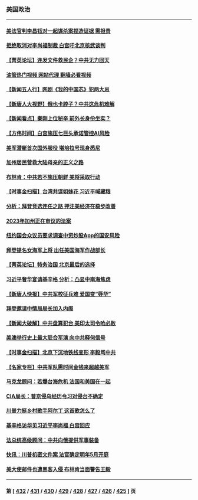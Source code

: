 ### 美国政治
---
#### [美法官判李昌钰对一起谋杀案捏造证据 需担责](../../pages/ncid1078159/n14040206.md?07231645) 
#### [拒绝取消对李尚福制裁 白宫吁北京核武谈判](../../pages/ncid1078159/n14040022.md?07231645) 
#### [【菁英论坛】连发文件救民企？中共无力回天](../../pages/ncid1078159/n14040108.md?07231645) 
#### [油管热门视频 网站代理 翻墙必看视频](http://138.2.39.72:81/youtube.html?epic-marker?07231645)
#### [【新闻五人行】网剧《我的中国芯》犯两大忌](../../pages/ncid1078159/n14040094.md?07231645) 
#### [【新唐人大视野】俄也卡脖子？中共这危机难解](../../pages/ncid1078159/n14040088.md?07231645) 
#### [【新闻看点】秦刚上位秘辛 前外长身份坐实？](../../pages/ncid1078159/n14040041.md?07231645) 
#### [【方伟时间】白宫施压七巨头承诺管控AI风险](../../pages/ncid1078159/n14040044.md?07231645) 
#### [美军潜艇首次国外服役 堪培拉号现身悉尼](../../pages/ncid1078159/n14040010.md?07231645) 
#### [加州居民营救大陆母亲的正义之路](../../pages/ncid1078159/n14039928.md?07231645) 
#### [布林肯：中共若不施压朝鲜 美将采取行动](../../pages/ncid1078159/n14040025.md?07231645) 
#### [【时事金扫描】台湾共谍姐妹花 习近平喊藏粮](../../pages/ncid1078159/n14039977.md?07231645) 
#### [分析：拜登竞选连任之路 押注美经济在稳步改善](../../pages/ncid1078159/n14039729.md?07231645) 
#### [2023年加州正在审议的法案](../../pages/ncid1078159/n14039926.md?07231645) 
#### [纽约国会众议员要求调查中资炒股App的国安风险](../../pages/ncid1078159/n14039791.md?07231645) 
#### [拜登提名女海军上将 出任美国海军作战部长](../../pages/ncid1078159/n14039724.md?07231645) 
#### [【菁英论坛】特务治国 北京最后的选择](../../pages/ncid1078159/n14039693.md?07231645) 
#### [习近平奢华宴请基辛格 分析：凸显中南海焦虑](../../pages/ncid1078159/n14039627.md?07231645) 
#### [【新唐人快报】中共军校征兵难 爱国变“辱华”](../../pages/ncid1078159/n14039657.md?07231645) 
#### [拜登邀请中情局局长加入内阁](../../pages/ncid1078159/n14039654.md?07231645) 
#### [【新闻大破解】中共盘算犯台 美印太司令呛必败](../../pages/ncid1078159/n14039523.md?07231645) 
#### [美澳举行史上最大联合军演 向中共释何信号](../../pages/ncid1078159/n14039536.md?07231645) 
#### [【时事金扫描】北京下沉地铁线变形 李毅骂中共](../../pages/ncid1078159/n14039515.md?07231645) 
#### [【名家专栏】中共军队需时间金钱来超越美军](../../pages/ncid1078159/n14036181.md?07231645) 
#### [马克龙顾问：若爆台海危机 法国和美国在一起](../../pages/ncid1078159/n14039554.md?07231645) 
#### [CIA局长：普京侵乌经历令习对侵台不确定](../../pages/ncid1078159/n14039518.md?07231645) 
#### [川普力挺乡村歌手阿尔丁 这首歌怎么了](../../pages/ncid1078159/n14039509.md?07231645) 
#### [基辛格访华见习近平李尚福 白宫回应](../../pages/ncid1078159/n14039478.md?07231645) 
#### [法总统高级顾问：中共向俄提供军事装备](../../pages/ncid1078159/n14039522.md?07231645) 
#### [快讯：川普机密文件案 法官确定明年5月开庭](../../pages/ncid1078159/n14039484.md?07231645) 
#### [美大使邮件也遭黑客入侵 布林肯当面警告王毅](../../pages/ncid1078159/n14039388.md?07231645) 

---
#### 第 [ [432](./432.md?07231645) / [431](./431.md?07231645) / [430](./430.md?07231645) / [429](./429.md?07231645) / [428](./428.md?07231645) / [427](./427.md?07231645) / [426](./426.md?07231645) / [425](./425.md?07231645) ] 页
